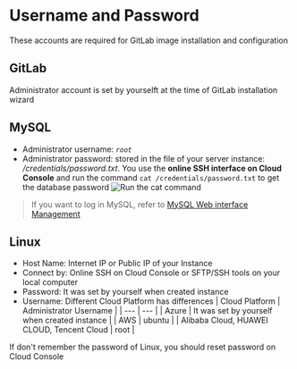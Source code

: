 # Username and Password

These accounts are required for GitLab image installation and configuration

## GitLab

Administrator account is set by yourselft at the time of GitLab installation wizard

## MySQL

* Administrator username: *`root`*
* Administrator password: stored in the file of your server instance: */credentials/password.txt*. You use the **online SSH interface on Cloud Console** and run the command `cat /credentials/password.txt` to get the database password
   ![Run the cat command](https://libs.websoft9.com/Websoft9/DocsPicture/zh/common/catdbpassword-websoft9.png)

> If you want to log in MySQL, refer to [MySQL Web interface Management](/admin-mysql.md)

## Linux

* Host Name: Internet IP or Public IP of your Instance
* Connect by: Online SSH on Cloud Console or SFTP/SSH tools on your local computer
* Password: It was set by yourself when created instance
* Username: Different Cloud Platform has differences
   |  Cloud Platform   |  Administrator Username   |
   | --- | --- |
   |  Azure   |  It was set by yourself when created instance   |
   |  AWS   |  ubuntu   |
   |  Alibaba Cloud, HUAWEI CLOUD, Tencent Cloud |  root   |

If don't remember the password of Linux, you should reset password on Cloud Console